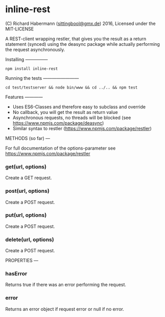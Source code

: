 # inline-rest

(C) Richard Habermann (sittingbool@gmx.de) 2016, Licensed under the MIT-LICENSE

A REST-client wrapping restler, that gives you the result as a return statement (synced) using the deasync package while actually performing the request asynchronously.

Installing
—————

```
npm install inline-rest
```

Running the tests
————————

```
cd test/testserver && node bin/www && cd ../.. && npm test
```

Features
————

* Uses ES6-Classes and therefore easy to subclass and override
* No callback, you will get the result as return value
* Asynchronous requests, no threads will be blocked (see https://www.npmjs.com/package/deasync)
* Similar syntax to restler (https://www.npmjs.com/package/restler)


METHODS (so far)
—

For full documentation of the options-parameter see https://www.npmjs.com/package/restler

### get(url, options)

Create a GET request.

### post(url, options)

Create a POST request.

### put(url, options)

Create a POST request.

### delete(url, options)

Create a POST request.


PROPERTIES
—

### hasError

Returns true if there was an error performing the request.

### error

Returns an error object if request error or null if no error.
